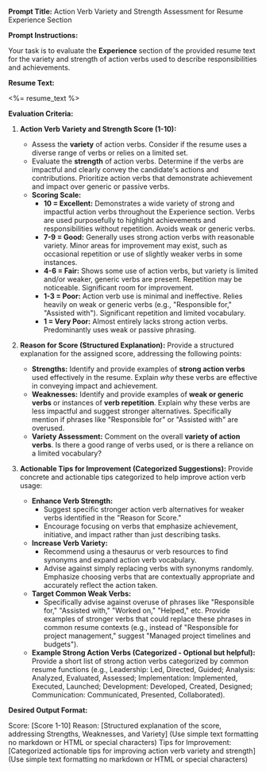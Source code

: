**Prompt Title:** Action Verb Variety and Strength Assessment for Resume Experience Section

**Prompt Instructions:**

Your task is to evaluate the **Experience** section of the provided resume text for the variety and strength of action verbs used to describe responsibilities and achievements.

**Resume Text:**

<%= resume_text %>

**Evaluation Criteria:**

1. **Action Verb Variety and Strength Score (1-10):**

   - Assess the **variety** of action verbs. Consider if the resume uses a diverse range of verbs or relies on a limited set.
   - Evaluate the **strength** of action verbs. Determine if the verbs are impactful and clearly convey the candidate's actions and contributions. Prioritize action verbs that demonstrate achievement and impact over generic or passive verbs.
   - **Scoring Scale:**
     - **10 = Excellent:** Demonstrates a wide variety of strong and impactful action verbs throughout the Experience section. Verbs are used purposefully to highlight achievements and responsibilities without repetition. Avoids weak or generic verbs.
     - **7-9 = Good:** Generally uses strong action verbs with reasonable variety. Minor areas for improvement may exist, such as occasional repetition or use of slightly weaker verbs in some instances.
     - **4-6 = Fair:** Shows some use of action verbs, but variety is limited and/or weaker, generic verbs are present. Repetition may be noticeable. Significant room for improvement.
     - **1-3 = Poor:** Action verb use is minimal and ineffective. Relies heavily on weak or generic verbs (e.g., "Responsible for," "Assisted with"). Significant repetition and limited vocabulary.
     - **1 = Very Poor:** Almost entirely lacks strong action verbs. Predominantly uses weak or passive phrasing.

2. **Reason for Score (Structured Explanation):** Provide a structured explanation for the assigned score, addressing the following points:

   - **Strengths:** Identify and provide examples of **strong action verbs** used effectively in the resume. Explain _why_ these verbs are effective in conveying impact and achievement.
   - **Weaknesses:** Identify and provide examples of **weak or generic verbs** or instances of **verb repetition**. Explain why these verbs are less impactful and suggest stronger alternatives. Specifically mention if phrases like "Responsible for" or "Assisted with" are overused.
   - **Variety Assessment:** Comment on the overall **variety of action verbs**. Is there a good range of verbs used, or is there a reliance on a limited vocabulary?

3. **Actionable Tips for Improvement (Categorized Suggestions):** Provide concrete and actionable tips categorized to help improve action verb usage:
   - **Enhance Verb Strength:**
     - Suggest specific stronger action verb alternatives for weaker verbs identified in the "Reason for Score."
     - Encourage focusing on verbs that emphasize achievement, initiative, and impact rather than just describing tasks.
   - **Increase Verb Variety:**
     - Recommend using a thesaurus or verb resources to find synonyms and expand action verb vocabulary.
     - Advise against simply replacing verbs with synonyms randomly. Emphasize choosing verbs that are contextually appropriate and accurately reflect the action taken.
   - **Target Common Weak Verbs:**
     - Specifically advise against overuse of phrases like "Responsible for," "Assisted with," "Worked on," "Helped," etc. Provide examples of stronger verbs that could replace these phrases in common resume contexts (e.g., instead of "Responsible for project management," suggest "Managed project timelines and budgets").
   - **Example Strong Action Verbs (Categorized - Optional but helpful):** Provide a short list of strong action verbs categorized by common resume functions (e.g., Leadership: Led, Directed, Guided; Analysis: Analyzed, Evaluated, Assessed; Implementation: Implemented, Executed, Launched; Development: Developed, Created, Designed; Communication: Communicated, Presented, Collaborated).

**Desired Output Format:**

Score: [Score 1-10]
Reason: [Structured explanation of the score, addressing Strengths, Weaknesses, and Variety] (Use simple text formatting no markdown or HTML or special characters)
Tips for Improvement: [Categorized actionable tips for improving action verb variety and strength] (Use simple text formatting no markdown or HTML or special characters)
